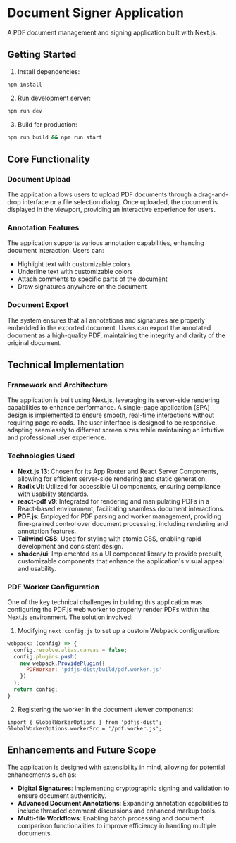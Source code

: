 # Document Signer Application

A PDF document management and signing application built with Next.js.

## Getting Started

1. Install dependencies:
```bash
npm install
```

2. Run development server:
```bash
npm run dev
```

3. Build for production:
```bash
npm run build && npm run start
```

## Core Functionality

### Document Upload
The application allows users to upload PDF documents through a drag-and-drop interface or a file selection dialog. Once uploaded, the document is displayed in the viewport, providing an interactive experience for users.

### Annotation Features
The application supports various annotation capabilities, enhancing document interaction. Users can:
- Highlight text with customizable colors
- Underline text with customizable colors
- Attach comments to specific parts of the document
- Draw signatures anywhere on the document

### Document Export
The system ensures that all annotations and signatures are properly embedded in the exported document. Users can export the annotated document as a high-quality PDF, maintaining the integrity and clarity of the original document.

## Technical Implementation

### Framework and Architecture
The application is built using Next.js, leveraging its server-side rendering capabilities to enhance performance. A single-page application (SPA) design is implemented to ensure smooth, real-time interactions without requiring page reloads. The user interface is designed to be responsive, adapting seamlessly to different screen sizes while maintaining an intuitive and professional user experience.

### Technologies Used

- **Next.js 13**: Chosen for its App Router and React Server Components, allowing for efficient server-side rendering and static generation.
- **Radix UI**: Utilized for accessible UI components, ensuring compliance with usability standards.
- **react-pdf v9**: Integrated for rendering and manipulating PDFs in a React-based environment, facilitating seamless document interactions.
- **PDF.js**: Employed for PDF parsing and worker management, providing fine-grained control over document processing, including rendering and annotation features.
- **Tailwind CSS**: Used for styling with atomic CSS, enabling rapid development and consistent design.
- **shadcn/ui**: Implemented as a UI component library to provide prebuilt, customizable components that enhance the application's visual appeal and usability.

### PDF Worker Configuration
One of the key technical challenges in building this application was configuring the PDF.js web worker to properly render PDFs within the Next.js environment. The solution involved:

1. Modifying `next.config.js` to set up a custom Webpack configuration:
```js
webpack: (config) => {
  config.resolve.alias.canvas = false;
  config.plugins.push(
    new webpack.ProvidePlugin({
      PDFWorker: 'pdfjs-dist/build/pdf.worker.js'
    })
  );
  return config;
}
```

2. Registering the worker in the document viewer components:
```tsx
import { GlobalWorkerOptions } from 'pdfjs-dist';
GlobalWorkerOptions.workerSrc = '/pdf.worker.js';
```

## Enhancements and Future Scope
The application is designed with extensibility in mind, allowing for potential enhancements such as:

- **Digital Signatures**: Implementing cryptographic signing and validation to ensure document authenticity.
- **Advanced Document Annotations**: Expanding annotation capabilities to include threaded comment discussions and enhanced markup tools.
- **Multi-file Workflows**: Enabling batch processing and document comparison functionalities to improve efficiency in handling multiple documents.



